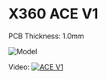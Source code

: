 # X360 ACE V1

PCB Thickness: 1.0mm


![Model](https://consolemods.org/mediawiki/images/3/34/360-X360ACE-V1-Red.jpg)

Video:
[![ACE V1](https://i3.ytimg.com/vi/EMysmptvKHc/maxresdefault.jpg)](https://www.youtube.com/watch?v=EMysmptvKHc)
